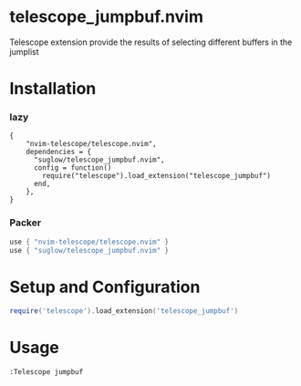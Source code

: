 # telescope_jumpbuf.nvim

Telescope extension provide the results of selecting different buffers in the jumplist

# Installation

### lazy

```lazy
{
    "nvim-telescope/telescope.nvim",
    dependencies = {
      "suglow/telescope_jumpbuf.nvim",
      config = function()
        require("telescope").load_extension("telescope_jumpbuf")
      end,
    },
}
```

### Packer

```lua
use { "nvim-telescope/telescope.nvim" }
use { "suglow/telescope_jumpbuf.nvim" }
```

# Setup and Configuration

```lua
require('telescope').load_extension('telescope_jumpbuf')
```

# Usage
`:Telescope jumpbuf`

